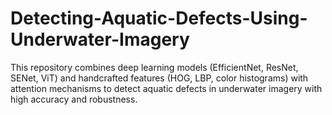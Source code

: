 # Detecting-Aquatic-Defects-Using-Underwater-Imagery
This repository combines deep learning models (EfficientNet, ResNet, SENet, ViT) and handcrafted features (HOG, LBP, color histograms) with attention mechanisms to detect aquatic defects in underwater imagery with high accuracy and robustness.
